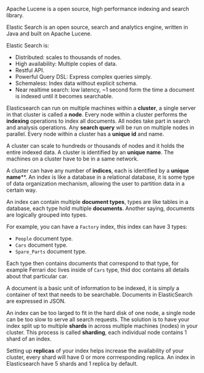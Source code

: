Apache Lucene is a open source, high performance indexing and search library.

Elastic Search is an open source, search and analytics engine, written in Java and built on Apache Lucene.

Elastic Search is:
- Distributed: scales to thousands of nodes.
- High availability: Multiple copies of data.
- Restful API.
- Powerful Query DSL: Express complex queries simply.
- Schemaless: Index data without explicit schema.
- Near realtime search: low latency, ~1 second form the time a document is indexed until it becomes searchable.

Elasticsearch can run on multiple machines within a **cluster**, a single server in that cluster is called a **node**. Every node within a cluster performs the **indexing** operations to index all documents. All nodes take part in search and analysis operations. Any **search query** will be run on multiple nodes in parallel. Every node within a cluster has a **unique id** and name.

A cluster can scale to hundreds or thousands of nodes and it holds the entire indexed data. A cluster is identified by an **unique name**. The machines on a cluster have to be in a same network.

A cluster can have any number of **indices**, each is identified by a **unique name****. An index is like a database in a relational database, it is some type of data organization mechanism, allowing the user to partition data in a certain way.

An index can contain multiple **document types**, types are like tables in a database, each type hold multiple **documents**. Another saying, documents are logically grouped into types.

For example, you can have a `Factory` index, this index can have 3 types:
- `People` document type.
- `Cars` document type.
- `Spare_Parts` document type.

Each type then contains documents that correspond to that type, for example Ferrari doc lives inside of `Cars` type, thid doc contains all details about that particular car.

A document is a basic unit of information to be indexed, it is simply a container of text that needs to be searchable. Documents in ElasticSearch are expressed in JSON.

An index can be too larged to fit in the hard disk of one node, a single node can be too slow to serve all search requests. The solution is to have your index split up to multiple **shards** in across multiple machines (nodes) in your cluster. This process is called **sharding**, each individual node contains 1 shard of an index.

Setting up **replicas** of your index helps increase the availability of your cluster, every shard will have 0 or more corrresponding replica. An index in Elasticsearch have 5 shards and 1 replica by default.
